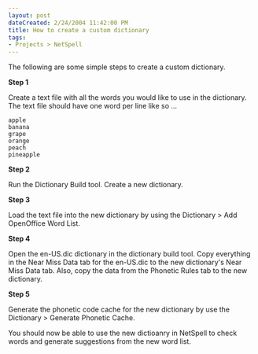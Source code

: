 ```yaml
---
layout: post
dateCreated: 2/24/2004 11:42:00 PM
title: How to create a custom dictionary
tags:
- Projects > NetSpell
---
```


The following are some simple steps to create a custom dictionary.

**Step 1**

Create a text file with all the words you would like to use in the dictionary.  The text file should have one word per line like so ...

    apple
    banana
    grape
    orange
    peach
    pineapple

**Step 2**

Run the Dictionary Build tool.  Create a new dictionary.

**Step 3**

Load the text file into the new dictionary by using the Dictionary > Add OpenOffice Word List.  

**Step 4**

Open the en-US.dic dictionary in the dictionary build tool.  Copy everything in the Near Miss Data tab for the en-US.dic to the new dictionary's Near Miss Data tab.  Also, copy the data from the Phonetic Rules tab to the new dictionary. 

**Step 5**

Generate the phonetic code cache for the new dictionary by use the Dictionary > Generate Phonetic Cache.

You should now be able to use the new dictioanry in NetSpell to check words and generate suggestions from the new word list.